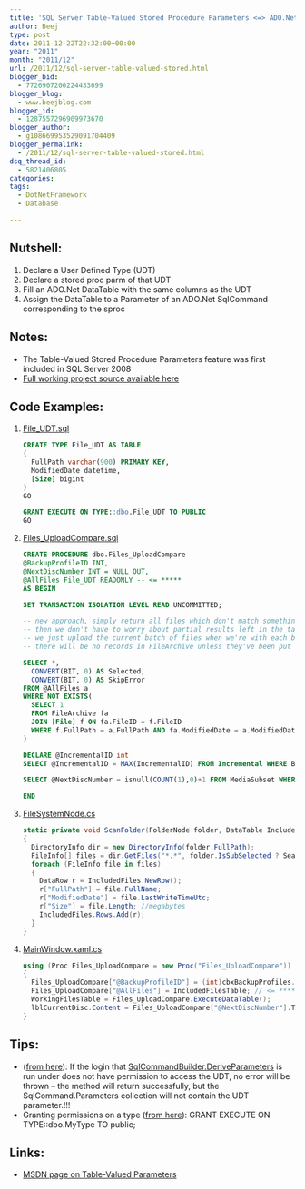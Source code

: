 ```yaml
---
title: 'SQL Server Table-Valued Stored Procedure Parameters <=> ADO.Net'
author: Beej
type: post
date: 2011-12-22T22:32:00+00:00
year: "2011"
month: "2011/12"
url: /2011/12/sql-server-table-valued-stored.html
blogger_bid:
  - 7726907200224433699
blogger_blog:
  - www.beejblog.com
blogger_id:
  - 1287557296909973670
blogger_author:
  - g108669953529091704409
blogger_permalink:
  - /2011/12/sql-server-table-valued-stored.html
dsq_thread_id:
  - 5821406805
categories:
tags:
  - DotNetFramework
  - Database

---
```

## Nutshell:

  1. Declare a User Defined Type (UDT)
  2. Declare a stored proc parm of that UDT
  3. Fill an ADO.Net DataTable with the same columns as the UDT
  4. Assign the DataTable to a Parameter of an ADO.Net SqlCommand corresponding to the sproc

## Notes:

  * The Table-Valued Stored Procedure Parameters feature was first included in SQL Server 2008
  * [Full working project source available here](https://code.google.com/p/yasbe/source/browse/trunk/#trunk)

## Code Examples:

1. [File_UDT.sql](https://code.google.com/p/yasbe/source/browse/trunk/DB/DBobj/File_UDT.sql)

    ```sql
    CREATE TYPE File_UDT AS TABLE
    (
      FullPath varchar(900) PRIMARY KEY,
      ModifiedDate datetime,
      [Size] bigint
    )
    GO

    GRANT EXECUTE ON TYPE::dbo.File_UDT TO PUBLIC
    GO
    ```

1. [Files_UploadCompare.sql](https://code.google.com/p/yasbe/source/browse/trunk/DB/DBobj/Files_UploadCompare.sql)

    ```sql
    CREATE PROCEDURE dbo.Files_UploadCompare
    @BackupProfileID INT,
    @NextDiscNumber INT = NULL OUT,
    @AllFiles File_UDT READONLY -- <= *****
    AS BEGIN

    SET TRANSACTION ISOLATION LEVEL READ UNCOMMITTED;

    -- new approach, simply return all files which don't match something already in the database
    -- then we don't have to worry about partial results left in the tables ...
    -- we just upload the current batch of files when we're with each burn and then start fresh with the next batch selection from there
    -- there will be no records in FileArchive unless they've been put there specifically as marking a "finalized" MediaSubset

    SELECT *,
      CONVERT(BIT, 0) AS Selected,
      CONVERT(BIT, 0) AS SkipError
    FROM @AllFiles a
    WHERE NOT EXISTS(
      SELECT 1
      FROM FileArchive fa
      JOIN [File] f ON fa.FileID = f.FileID
      WHERE f.FullPath = a.FullPath AND fa.ModifiedDate = a.ModifiedDate AND fa.Size = a.Size
    )

    DECLARE @IncrementalID int
    SELECT @IncrementalID = MAX(IncrementalID) FROM Incremental WHERE BackupProfileID = BackupProfileID

    SELECT @NextDiscNumber = isnull(COUNT(1),0)+1 FROM MediaSubset WHERE IncrementalID = @IncrementalID

    END
    ```

1. [FileSystemNode.cs](https://code.google.com/p/yasbe/source/browse/trunk/App/FileSystemNode.cs)

    ```csharp
    static private void ScanFolder(FolderNode folder, DataTable IncludedFiles)
    {
      DirectoryInfo dir = new DirectoryInfo(folder.FullPath);
      FileInfo[] files = dir.GetFiles("*.*", folder.IsSubSelected ? SearchOption.TopDirectoryOnly : SearchOption.AllDirectories);
      foreach (FileInfo file in files)
      {
        DataRow r = IncludedFiles.NewRow();
        r["FullPath"] = file.FullName;
        r["ModifiedDate"] = file.LastWriteTimeUtc;
        r["Size"] = file.Length; //megabytes
        IncludedFiles.Rows.Add(r);
      }
    }
    ```

1. [MainWindow.xaml.cs](https://code.google.com/p/yasbe/source/browse/trunk/App/MainWindow.xaml.cs)

    ```csharp
    using (Proc Files_UploadCompare = new Proc("Files_UploadCompare"))
    {
      Files_UploadCompare["@BackupProfileID"] = (int)cbxBackupProfiles.SelectedValue;
      Files_UploadCompare["@AllFiles"] = IncludedFilesTable; // <= ******
      WorkingFilesTable = Files_UploadCompare.ExecuteDataTable();
      lblCurrentDisc.Content = Files_UploadCompare["@NextDiscNumber"].ToString();
    }
    ```

## Tips:

  * (<a href="https://msdn.microsoft.com/en-us/library/system.data.sqlclient.sqlcommandbuilder.deriveparameters.aspx#3" target="_blank">from here</a>): If the login that <a href="https://msdn.microsoft.com/en-us/library/system.data.sqlclient.sqlcommandbuilder.deriveparameters(v=vs.110).aspx" target="_blank">SqlCommandBuilder.DeriveParameters</a> is run under does not have permission to access the UDT, no error will be thrown &#8211; the method will return successfully, but the SqlCommand.Parameters collection will not contain the UDT parameter.!!!
  * Granting permissions on a type (<a href="https://www.sqlteam.com/article/sql-server-2008-table-valued-parameters" target="_blank">from here</a>): GRANT EXECUTE ON TYPE::dbo.MyType TO public;

## Links:

  * <a href="https://msdn.microsoft.com/en-us/library/bb510489.aspx" target="_blank">MSDN page on Table-Valued Parameters</a>